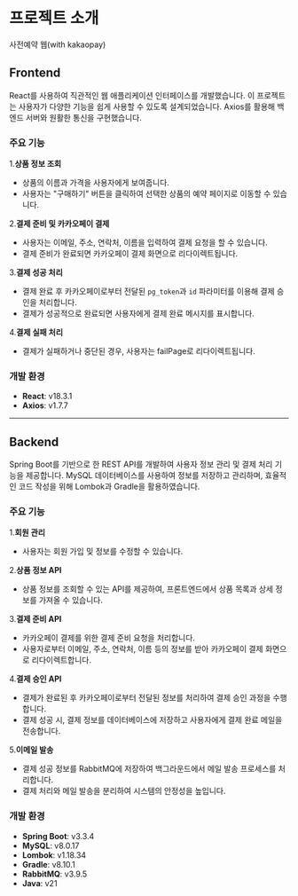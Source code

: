 # 프로젝트 소개
사전예약 웹(with kakaopay)

## Frontend

React를 사용하여 직관적인 웹 애플리케이션 인터페이스를 개발했습니다. 이 프로젝트는 사용자가 다양한 기능을 쉽게 사용할 수 있도록 설계되었습니다. Axios를 활용해 백엔드 서버와 원활한 통신을 구현했습니다.

### 주요 기능

1.**상품 정보 조회**
   - 상품의 이름과 가격을 사용자에게 보여줍니다.
   - 사용자는 "구매하기" 버튼을 클릭하여 선택한 상품의 예약 페이지로 이동할 수 있습니다.
   
2.**결제 준비 및 카카오페이 결제**
   - 사용자는 이메일, 주소, 연락처, 이름을 입력하여 결제 요청을 할 수 있습니다.
   - 결제 준비가 완료되면 카카오페이 결제 화면으로 리다이렉트됩니다.
   
3.**결제 성공 처리**
   - 결제 완료 후 카카오페이로부터 전달된 `pg_token`과 `id` 파라미터를 이용해 결제 승인을 처리합니다.
   - 결제가 성공적으로 완료되면 사용자에게 결제 완료 메시지를 표시합니다.
   
4.**결제 실패 처리**
   - 결제가 실패하거나 중단된 경우, 사용자는 failPage로 리다이렉트됩니다.

### 개발 환경
- **React**: v18.3.1
- **Axios**: v1.7.7 

-----------------

## Backend

Spring Boot를 기반으로 한 REST API를 개발하여 사용자 정보 관리 및 결제 처리 기능을 제공합니다. MySQL 데이터베이스를 사용하여 정보를 저장하고 관리하며, 효율적인 코드 작성을 위해 Lombok과 Gradle을 활용하였습니다.

### 주요 기능

1.**회원 관리**
   - 사용자는 회원 가입 및 정보를 수정할 수 있습니다.
   
2.**상품 정보 API**
   - 상품 정보를 조회할 수 있는 API를 제공하여, 프론트엔드에서 상품 목록과 상세 정보를 가져올 수 있습니다.

3.**결제 준비 API**
   - 카카오페이 결제를 위한 결제 준비 요청을 처리합니다.
   - 사용자로부터 이메일, 주소, 연락처, 이름 등의 정보를 받아 카카오페이 결제 화면으로 리다이렉트합니다.

4.**결제 승인 API**
   - 결제가 완료된 후 카카오페이로부터 전달된 정보를 처리하여 결제 승인 과정을 수행합니다.
   - 결제 성공 시, 결제 정보를 데이터베이스에 저장하고 사용자에게 결제 완료 메일을 전송합니다.

5.**이메일 발송**
   - 결제 성공 정보를 RabbitMQ에 저장하여 백그라운드에서 메일 발송 프로세스를 처리합니다.
   - 결제 처리와 메일 발송을 분리하여 시스템의 안정성을 높입니다.

### 개발 환경
- **Spring Boot**: v3.3.4	
- **MySQL**: v8.0.17
- **Lombok**: v1.18.34
- **Gradle**: v8.10.1
- **RabbitMQ**: v3.9.5
- **Java**: v21


